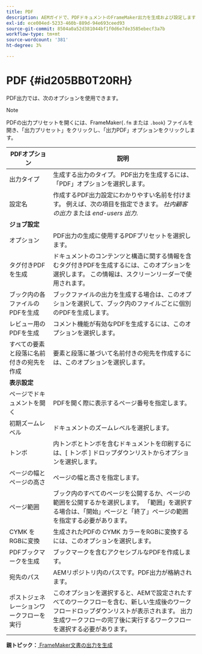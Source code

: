 ```yaml
---
title: PDF
description: AEMガイドで、PDFドキュメントのFrameMaker出力を生成および設定します。
exl-id: ece004ed-5233-460b-889d-94e693ceed93
source-git-commit: 8504a0a52d381044bf1f0d6e7de3585ebecf3a7b
workflow-type: tm+mt
source-wordcount: '381'
ht-degree: 3%

---
```


# PDF {#id205BB0T20RH}

PDF出力では、次のオプションを使用できます。

>[!NOTE]
>
> PDFの出力プリセットを開くには、FrameMaker\(`.fm` または `.book`\) ファイルを開き、「出力プリセット」をクリックし、「出力PDF」オプションをクリックします。

| PDFオプション | 説明 |
|-----------|-----------|
| 出力タイプ | 生成する出力のタイプ。 PDF出力を生成するには、「PDF」オプションを選択します。 |
| 設定名 | 作成するPDF出力設定にわかりやすい名前を付けます。 例えば、次の項目を指定できます。 *社内顧客の出力* または *end-users 出力*. |
| **ジョブ設定** |
| オプション | PDF出力の生成に使用するPDFプリセットを選択します。 |
| タグ付きPDFを生成 | ドキュメントのコンテンツと構造に関する情報を含むタグ付きPDFを生成するには、このオプションを選択します。 この情報は、スクリーンリーダーで使用されます。 |
| ブック内の各ファイルのPDFを生成 | ブックファイルの出力を生成する場合は、このオプションを選択して、ブック内のファイルごとに個別のPDFを生成します。 |
| レビュー用のPDFを生成 | コメント機能が有効なPDFを生成するには、このオプションを選択します。 |
| すべての要素と段落に名前付きの宛先を作成 | 要素と段落に基づいて名前付きの宛先を作成するには、このオプションを選択します。 |
| **表示設定** |
| ページでドキュメントを開く | PDFを開く際に表示するページ番号を指定します。 |
| 初期ズームレベル | ドキュメントのズームレベルを選択します。 |
| トンボ | 内トンボとトンボを含むドキュメントを印刷するには、[ トンボ ] ドロップダウンリストからオプションを選択します。 |
| ページの幅とページの高さ | ページの幅と高さを指定します。 |
| ページ範囲 | ブック内のすべてのページを公開するか、ページの範囲を公開するかを選択します。 「範囲」を選択する場合は、「開始」ページと「終了」ページの範囲を指定する必要があります。 |
| CYMK をRGBに変換 | 生成されたPDFの CYMK カラーをRGBに変換するには、このオプションを選択します。 |
| PDFブックマークを生成 | ブックマークを含むアクセシブルなPDFを作成します。 |
| 宛先のパス | AEMリポジトリ内のパスです。PDF出力が格納されます。 |
| ポストジェネレーションワークフローを実行 | このオプションを選択すると、AEMで設定されたすべてのワークフローを含む、新しい生成後のワークフロードロップダウンリストが表示されます。 出力生成ワークフローの完了後に実行するワークフローを選択する必要があります。 |

**親トピック：**[ FrameMaker文書の出力を生成](fm-output-generatation.md)
